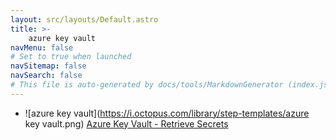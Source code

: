```yaml
---
layout: src/layouts/Default.astro
title: >-
    azure key vault
navMenu: false
# Set to true when launched
navSitemap: false
navSearch: false
# This file is auto-generated by docs/tools/MarkdownGenerator (index.js)
---
```


<ul>

<li>

![azure key vault](https://i.octopus.com/library/step-templates/azure key vault.png) [Azure Key Vault - Retrieve Secrets](/integrations/azure-key-vault/azure-key-vault-retrieve-secrets)

</li>
        
</ul>
